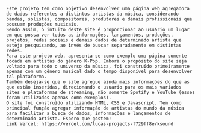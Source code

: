     Este projeto tem como objetivo desenvolver uma página web agregadora de dados referentes a distintos artistas da música, considerando bandas, solistas, compositores, produtores e demais profissionais que possuam produções musicais.
    Sendo assim, o intuito deste site é proporcionar ao usuário um lugar em que possa ver todos as informações, lançamentos, produções, projetos, redes sociais e demais dados de determinado artista que esteja pesquisando, ao invés de buscar separadamente em distintas redes.
    Para este projeto web, apresenta-se como exemplo uma página somente focada em artistas do gênero K-Pop. Embora o propósito do site seja voltado para todo o universo da música, foi construído primeiramente apenas com um gênero musical dado o tempo disponível para desenvolver tal plataforma.
    Também deseja-se que o site agregue ainda mais informações do que as que estão inseridas, direcionando o usuario para os mais variados sites e plataformas de streaming, não somente Spotify e YouTube (esses foram utilizados apenas como exemplos).
    O site foi construído utilizando HTML, CSS e Javascript. Tem como principal função agregar informação de artistas do mundo da música para facilitar a busca de dados, informações e lançamentos de determinado artista. Espero que gostem! 
    Link Vercel: https://vercel.com/lucas-projects-f729ff8e/ksound
